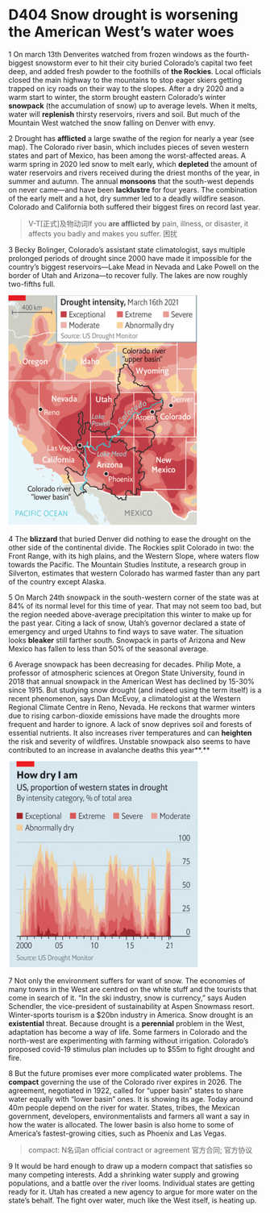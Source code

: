 # D404 Snow drought is worsening the American West’s water woes
1 On march 13th Denverites watched from frozen windows as the fourth-biggest snowstorm ever to hit their city buried Colorado’s capital two feet deep, and added fresh powder to the foothills of **the Rockies**. Local officials closed the main highway to the mountains to stop eager skiers getting trapped on icy roads on their way to the slopes. After a dry 2020 and a warm start to winter, the storm brought eastern Colorado’s winter **snowpack** (the accumulation of snow) up to average levels. When it melts, water will **replenish** thirsty reservoirs, rivers and soil. But much of the Mountain West watched the snow falling on Denver with envy.

2 Drought has **afflicted** a large swathe of the region for nearly a year (see map). The Colorado river basin, which includes pieces of seven western states and part of Mexico, has been among the worst-affected areas. A warm spring in 2020 led snow to melt early, which **depleted** the amount of water reservoirs and rivers received during the driest months of the year, in summer and autumn. The annual **monsoons** that the south-west depends on never came—and have been **lacklustre** for four years. The combination of the early melt and a hot, dry summer led to a deadly wildfire season. Colorado and California both suffered their biggest fires on record last year.

> V-T[正式]及物动词If you **are afflicted** **by** pain, illness, or disaster, it affects you badly and makes you suffer. 困扰
>

3 Becky Bolinger, Colorado’s assistant state climatologist, says multiple prolonged periods of drought since 2000 have made it impossible for the country’s biggest reservoirs—Lake Mead in Nevada and Lake Powell on the border of Utah and Arizona—to recover fully. The lakes are now roughly two-fifths full.

![](./img/boxcn0iTKkCIvioEv1XwowXLztf.png)

4 The **blizzard** that buried Denver did nothing to ease the drought on the other side of the continental divide. The Rockies split Colorado in two: the Front Range, with its high plains, and the Western Slope, where waters flow towards the Pacific. The Mountain Studies Institute, a research group in Silverton, estimates that western Colorado has warmed faster than any part of the country except Alaska.

5 On March 24th snowpack in the south-western corner of the state was at 84% of its normal level for this time of year. That may not seem too bad, but the region needed above-average precipitation this winter to make up for the past year. Citing a lack of snow, Utah’s governor declared a state of emergency and urged Utahns to find ways to save water. The situation looks **bleaker** still farther south. Snowpack in parts of Arizona and New Mexico has fallen to less than 50% of the seasonal average.

6 Average snowpack has been decreasing for decades. Philip Mote, a professor of atmospheric sciences at Oregon State University, found in 2018 that annual snowpack in the American West has declined by 15-30% since 1915. But studying snow drought (and indeed using the term itself) is a recent phenomenon, says Dan McEvoy, a climatologist at the Western Regional Climate Centre in Reno, Nevada. He reckons that warmer winters due to rising carbon-dioxide emissions have made the droughts more frequent and harder to ignore. A lack of snow deprives soil and forests of essential nutrients. It also increases river temperatures and can **heighten** the risk and severity of wildfires. Unstable snowpack also seems to have contributed to an increase in avalanche deaths this year**.**

![](./img/boxcnQ9NJpsi4wJjtTUHTP9h99g.png)

7 Not only the environment suffers for want of snow. The economies of many towns in the West are centred on the white stuff and the tourists that come in search of it. “In the ski industry, snow is currency,” says Auden Schendler, the vice-president of sustainability at Aspen Snowmass resort. Winter-sports tourism is a $20bn industry in America. Snow drought is an **existential** threat.
Because drought is a **perennial** problem in the West, adaptation has become a way of life. Some farmers in Colorado and the north-west are experimenting with farming without irrigation. Colorado’s proposed covid-19 stimulus plan includes up to $55m to fight drought and fire.

8 But the future promises ever more complicated water problems. The **compact** governing the use of the Colorado river expires in 2026. The agreement, negotiated in 1922, called for “upper basin” states to share water equally with “lower basin” ones. It is showing its age. Today around 40m people depend on the river for water. States, tribes, the Mexican government, developers, environmentalists and farmers all want a say in how the water is allocated. The lower basin is also home to some of America’s fastest-growing cities, such as Phoenix and Las Vegas.

> compact: N名词an official contract or agreement 官方合同; 官方协议
>

9 It would be hard enough to draw up a modern compact that satisfies so many competing interests. Add a shrinking water supply and growing populations, and a battle over the river looms. Individual states are getting ready for it. Utah has created a new agency to argue for more water on the state’s behalf. The fight over water, much like the West itself, is heating up.

